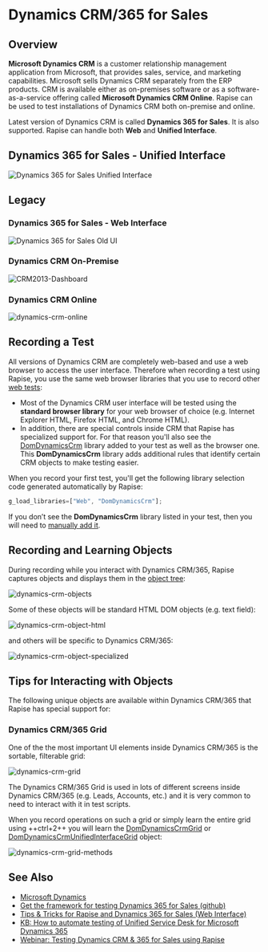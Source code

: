 # Dynamics CRM/365 for Sales

## Overview

**Microsoft Dynamics CRM** is a customer relationship management application from Microsoft, that provides sales, service, and marketing capabilities. Microsoft sells Dynamics CRM separately from the ERP products. CRM is available either as on-premises software or as a software-as-a-service offering called **Microsoft Dynamics CRM Online**. Rapise can be used to test installations of Dynamics CRM both on-premise and online.

Latest version of Dynamics CRM is called **Dynamics 365 for Sales**. It is also supported. Rapise can handle both **Web** and **Unified Interface**.

## Dynamics 365 for Sales - Unified Interface

![Dynamics 365 for Sales Unified Interface](./img/dynamics_crm_unified_interface.png)

## Legacy

### Dynamics 365 for Sales - Web Interface

![Dynamics 365 for Sales Old UI](./img/dynamics_crm_web.png)

### Dynamics CRM On-Premise

![CRM2013-Dashboard](./img/dynamics_crm1.png)

### Dynamics CRM Online

![dynamics-crm-online](./img/dynamics_crm2.png)

## Recording a Test

All  versions of Dynamics CRM are completely web-based and use a web browser to access the user interface. Therefore when recording a test using Rapise, you use the same web browser libraries that you use to record other [web tests](web_testing.md):

- Most of the Dynamics CRM user interface will be tested using the **standard browser library** for your web browser of choice (e.g. Internet Explorer HTML, Firefox HTML, and Chrome HTML).
- In addition, there are special controls inside CRM that Rapise has specialized support for. For that reason you'll also see the [DomDynamicsCrm](/Libraries/ses_lib_dynamicscrm/) library added to your test as well as the browser one. This **DomDynamicsCrm** library adds additional rules that identify certain CRM objects to make testing easier.

When you record your first test, you'll get the following library selection code generated automatically by Rapise:

```javascript
g_load_libraries=["Web", "DomDynamicsCrm"];
```

If you don’t see the **DomDynamicsCrm** library listed in your test, then you will need to [manually add it](change_the_libraries_being_use.md).

## Recording and Learning Objects

During recording while you interact with Dynamics CRM/365, Rapise captures objects and displays them in the [object tree](object_learning.md):

![dynamics-crm-objects](./img/dynamics_crm3.png)

Some of these objects will be standard HTML DOM objects (e.g. text field):

![dynamics-crm-object-html](./img/dynamics_crm4.png)

and others will be specific to Dynamics CRM/365:

![dynamics-crm-object-specialized](./img/dynamics_crm5.png)

## Tips for Interacting with Objects

The following unique objects are available within Dynamics CRM/365 that Rapise has special support for:

### Dynamics CRM/365 Grid

One of the the most important UI elements inside Dynamics CRM/365 is the sortable, filterable grid:

![dynamics-crm-grid](./img/dynamics_crm6.png)

The Dynamics CRM/365 Grid is used in lots of different screens inside Dynamics CRM/365 (e.g. Leads, Accounts, etc.) and it is very common to need to interact with it in test scripts.

When you record operations on such a grid or simply learn the entire grid using ++ctrl+2++ you will learn the [DomDynamicsCrmGrid](/Libraries/DomDynamicsCrmGrid/) or [DomDynamicsCrmUnifiedInterfaceGrid](/Libraries/DomDynamicsCrmUnifiedInterfaceGrid/) object:

![dynamics-crm-grid-methods](./img/dynamics_crm7.png)

## See Also

- [Microsoft Dynamics](microsoft_dynamics.md)
- [Get the framework for testing Dynamics 365 for Sales (github)](https://github.com/Inflectra/rapise-dynamics365-crm)
- [Tips & Tricks for Rapise and Dynamics 365 for Sales (Web Interface)](https://www.inflectra.com/support/knowledgebase/kb277.aspx)
- [KB: How to automate testing of Unified Service Desk for Microsoft Dynamics 365](https://www.inflectra.com/Support/KnowledgeBase/KB362.aspx)
- [Webinar: Testing Dynamics CRM & 365 for Sales using Rapise](https://youtu.be/49DpIhpFLx8)